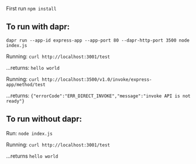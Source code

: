 First run `npm install`

## To run with dapr:

`dapr run --app-id express-app --app-port 80 --dapr-http-port 3500 node index.js`

Running: `curl http://localhost:3001/test`

...returns: `hello world`

Running: `curl http://localhost:3500/v1.0/invoke/express-app/method/test`

...returns: `{"errorCode":"ERR_DIRECT_INVOKE","message":"invoke API is not ready"}`

## To run without dapr:

Run: `node index.js`

Running: `curl http://localhost:3001/test`

...returns `hello world`
